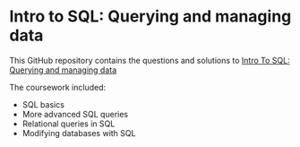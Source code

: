 # Intro to SQL: Querying and managing data

This GitHub repository contains the questions and solutions to [Intro To SQL: Querying and managing data](https://www.khanacademy.org/computing/computer-programming/sql)

The coursework included:
* SQL basics
* More advanced SQL queries
* Relational queries in SQL
* Modifying databases with SQL

